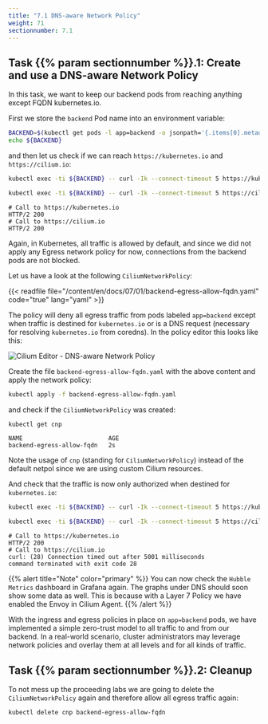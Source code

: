 ```yaml
---
title: "7.1 DNS-aware Network Policy"
weight: 71
sectionnumber: 7.1
---
```



## Task {{% param sectionnumber %}}.1: Create and use a DNS-aware Network Policy

In this task, we want to keep our backend pods from reaching anything except FQDN kubernetes.io.

First we store the `backend` Pod name into an environment variable:

```bash
BACKEND=$(kubectl get pods -l app=backend -o jsonpath='{.items[0].metadata.name}')
echo ${BACKEND}
```

and then let us check if we can reach `https://kubernetes.io` and `https://cilium.io`:

```bash
kubectl exec -ti ${BACKEND} -- curl -Ik --connect-timeout 5 https://kubernetes.io | head -1
```

```bash
kubectl exec -ti ${BACKEND} -- curl -Ik --connect-timeout 5 https://cilium.io | head -1
```

```
# Call to https://kubernetes.io 
HTTP/2 200 
# Call to https://cilium.io
HTTP/2 200 
```

Again, in Kubernetes, all traffic is allowed by default, and since we did not apply any Egress network policy for now, connections from the backend pods are not blocked.

Let us have a look at the following `CiliumNetworkPolicy`:

{{< readfile file="/content/en/docs/07/01/backend-egress-allow-fqdn.yaml" code="true" lang="yaml" >}}

The policy will deny all egress traffic from pods labeled `app=backend` except when traffic is destined for `kubernetes.io` or is a DNS request (necessary for resolving `kubernetes.io` from coredns). In the policy editor this looks like this:

![Cilium Editor - DNS-aware Network Policy](cilium_dns_policy.png)

Create the file `backend-egress-allow-fqdn.yaml` with the above content and apply the network policy:

```bash
kubectl apply -f backend-egress-allow-fqdn.yaml
```

and check if the `CiliumNetworkPolicy` was created:

```bash
kubectl get cnp                                
```

```
NAME                        AGE
backend-egress-allow-fqdn   2s
```

Note the usage of `cnp` (standing for `CiliumNetworkPolicy`) instead of the default netpol since we are using custom Cilium resources.

And check that the traffic is now only authorized when destined for `kubernetes.io`:

```bash
kubectl exec -ti ${BACKEND} -- curl -Ik --connect-timeout 5 https://kubernetes.io | head -1
```

```bash
kubectl exec -ti ${BACKEND} -- curl -Ik --connect-timeout 5 https://cilium.io | head -1
```

```
# Call to https://kubernetes.io 
HTTP/2 200 
# Call to https://cilium.io
curl: (28) Connection timed out after 5001 milliseconds
command terminated with exit code 28

```
{{% alert title="Note" color="primary" %}}
You can now check the `Hubble Metrics` dashboard in Grafana again. The graphs under DNS should soon show some data as well. This is because with a Layer 7 Policy we have enabled the Envoy in Cilium Agent.
{{% /alert %}}

With the ingress and egress policies in place on `app=backend` pods, we have implemented a simple zero-trust model to all traffic to and from our backend. In a real-world scenario, cluster administrators may leverage network policies and overlay them at all levels and for all kinds of traffic.


## Task {{% param sectionnumber %}}.2: Cleanup

To not mess up the proceeding labs we are going to delete the `CiliumNetworkPolicy` again and therefore allow all egress traffic again:

```bash
kubectl delete cnp backend-egress-allow-fqdn
```
